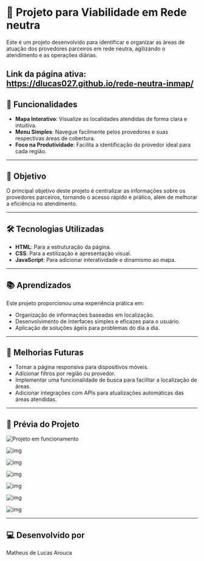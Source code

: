 # 🚀 Projeto para Viabilidade em Rede neutra 

Este é um projeto desenvolvido para identificar e organizar as áreas de atuação dos provedores parceiros em rede neutra, agilizando o atendimento e as operações diárias.  

Link da página ativa: https://dlucas027.github.io/rede-neutra-inmap/
---

## 🌟 Funcionalidades  

- **Mapa Interativo**: Visualize as localidades atendidas de forma clara e intuitiva.  
- **Menu Simples**: Navegue facilmente pelos provedores e suas respectivas áreas de cobertura.  
- **Foco na Produtividade**: Facilita a identificação do provedor ideal para cada região.  

---

## 🎯 Objetivo  

O principal objetivo deste projeto é centralizar as informações sobre os provedores parceiros, tornando o acesso rápido e prático, além de melhorar a eficiência no atendimento.  

---

## 🛠️ Tecnologias Utilizadas  

- **HTML**: Para a estruturação da página.  
- **CSS**: Para a estilização e apresentação visual.  
- **JavaScript**: Para adicionar interatividade e dinamismo ao mapa.  

---

## 📚 Aprendizados  

Este projeto proporcionou uma experiência prática em:  

- Organização de informações baseadas em localização.  
- Desenvolvimento de interfaces simples e eficazes para o usuário.  
- Aplicação de soluções ágeis para problemas do dia a dia.  

---

## 📱 Melhorias Futuras  

- Tornar a página responsiva para dispositivos móveis.  
- Adicionar filtros por região ou provedor.  
- Implementar uma funcionalidade de busca para facilitar a localização de áreas.  
- Adicionar integrações com APIs para atualizações automáticas das áreas atendidas.  

---

## 📸 Prévia do Projeto  


 ![Projeto em funcionamento](https://github.com/user-attachments/assets/b7147f2a-b79d-4624-8535-80b0d0797cd6)



![img](https://github.com/user-attachments/assets/9c853fde-7cae-44ec-a844-719646a379a0)



![img](https://github.com/user-attachments/assets/8f33afac-578d-4e09-99b4-90fb924e9671)



![img](https://github.com/user-attachments/assets/e905ed2b-c0e9-4c78-823a-aa248d7aa9b2)



![img](https://github.com/user-attachments/assets/77978134-5640-4541-afed-81ecb6c18f61)



![img](https://github.com/user-attachments/assets/472df5e7-cc6b-40d1-abdb-e1641a3ee047)



![img](https://github.com/user-attachments/assets/85826f9f-435e-413d-83ba-4bb75775069b)






---

## 💻 Desenvolvido por  

Matheus de Lucas Arouca  
